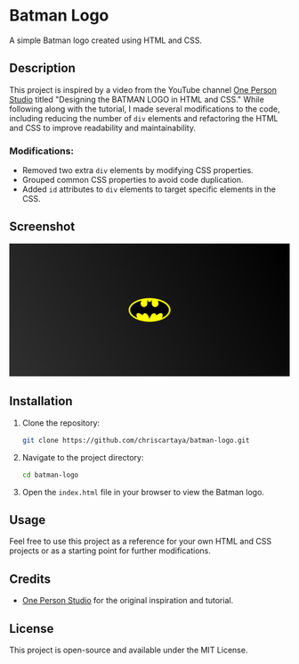 # Batman Logo

A simple Batman logo created using HTML and CSS.

## Description

This project is inspired by a video from the YouTube channel [One Person Studio](https://www.youtube.com/watch?v=iruECu19Nx4) titled "Designing the BATMAN LOGO in HTML and CSS." While following along with the tutorial, I made several modifications to the code, including reducing the number of `div` elements and refactoring the HTML and CSS to improve readability and maintainability.

### Modifications:
- Removed two extra `div` elements by modifying CSS properties.
- Grouped common CSS properties to avoid code duplication.
- Added `id` attributes to `div` elements to target specific elements in the CSS.

## Screenshot

![Batman Logo](images/batman-symbol-screenshot-from-website.jpg)

## Installation

1. Clone the repository:
    ```bash
    git clone https://github.com/chriscartaya/batman-logo.git
    ```
2. Navigate to the project directory:
    ```bash
    cd batman-logo
    ```
3. Open the `index.html` file in your browser to view the Batman logo.

## Usage

Feel free to use this project as a reference for your own HTML and CSS projects or as a starting point for further modifications.

## Credits

- [One Person Studio](https://www.youtube.com/@onepersonstudio) for the original inspiration and tutorial.

## License

This project is open-source and available under the MIT License.
